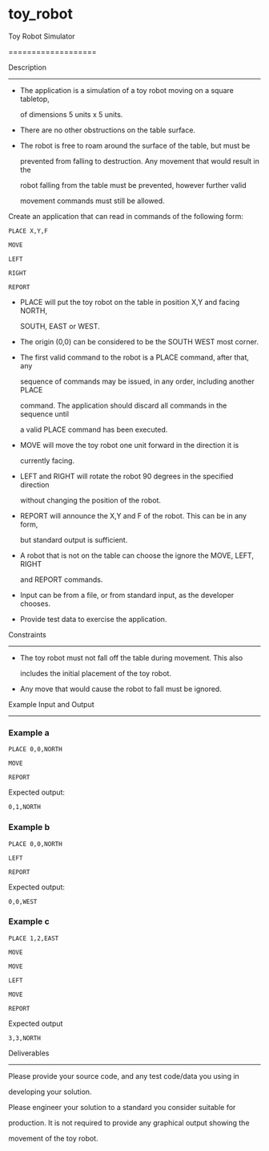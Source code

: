 # toy_robot

Toy Robot Simulator

===================

 

Description

-----------

 

- The application is a simulation of a toy robot moving on a square tabletop,

  of dimensions 5 units x 5 units.

- There are no other obstructions on the table surface.

- The robot is free to roam around the surface of the table, but must be

  prevented from falling to destruction. Any movement that would result in the

  robot falling from the table must be prevented, however further valid

  movement commands must still be allowed.

 

Create an application that can read in commands of the following form:

 

    PLACE X,Y,F

    MOVE

    LEFT

    RIGHT

    REPORT

 

- PLACE will put the toy robot on the table in position X,Y and facing NORTH,

  SOUTH, EAST or WEST.

- The origin (0,0) can be considered to be the SOUTH WEST most corner.

- The first valid command to the robot is a PLACE command, after that, any

  sequence of commands may be issued, in any order, including another PLACE

  command. The application should discard all commands in the sequence until

  a valid PLACE command has been executed.

- MOVE will move the toy robot one unit forward in the direction it is

  currently facing.

- LEFT and RIGHT will rotate the robot 90 degrees in the specified direction

  without changing the position of the robot.

- REPORT will announce the X,Y and F of the robot. This can be in any form,

  but standard output is sufficient.

 

- A robot that is not on the table can choose the ignore the MOVE, LEFT, RIGHT

  and REPORT commands.

- Input can be from a file, or from standard input, as the developer chooses.

- Provide test data to exercise the application.

 

Constraints

-----------

 

- The toy robot must not fall off the table during movement. This also

  includes the initial placement of the toy robot.

- Any move that would cause the robot to fall must be ignored.

 

Example Input and Output

------------------------

 

### Example a

 

    PLACE 0,0,NORTH

    MOVE

    REPORT

 

Expected output:

 

    0,1,NORTH

 

### Example b

 

    PLACE 0,0,NORTH

    LEFT

    REPORT

 

Expected output:

 

    0,0,WEST

 

### Example c

 

    PLACE 1,2,EAST

    MOVE

    MOVE

    LEFT

    MOVE

    REPORT

 

Expected output

 

    3,3,NORTH

 

Deliverables

------------

 

Please provide your source code, and any test code/data you using in

developing your solution.

 

Please engineer your solution to a standard you consider suitable for

production. It is not required to provide any graphical output showing the

movement of the toy robot.
